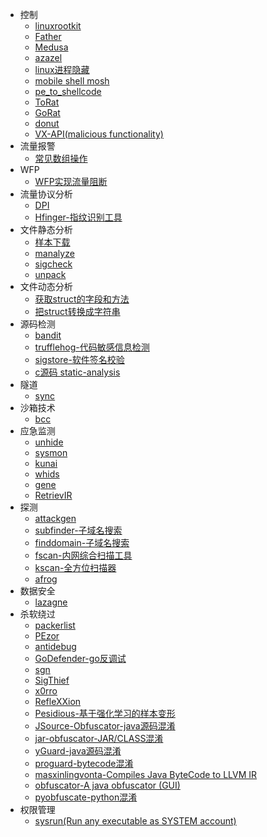 - 控制
  - [linuxrootkit](zh-cn/linuxrootkit)
  - [Father](zh-cn/father)
  - [Medusa](zh-cn/medusa)
  - [azazel](zh-cn/azazel)
  - [linux进程隐藏](zh-cn/linuxprocesshide)
  - [mobile shell mosh](zh-cn/mosh)
  - [pe_to_shellcode](zh-cn/pe_to_shellcode)
  - [ToRat](zh-cn/torat)
  - [GoRat](zh-cn/gorat)
  - [donut](zh-cn/donut)
  - [VX-API(malicious functionality)](zh-cn/VX-API)
- 流量报警
  - [常见数组操作](zh-cn/array)
- WFP
  - [WFP实现流量阻断](zh-cn/wfp_block)
- 流量协议分析
  - [DPI](zh-cn/dpi)
  - [Hfinger-指纹识别工具](zh-cn/Hfinger)
- 文件静态分析
  - [样本下载](zh-cn/samples)
  - [manalyze](zh-cn/manalyze)
  - [sigcheck](zh-cn/sigcheck)
  - [unpack](zh-cn/unpack)
- 文件动态分析
  - [获取struct的字段和方法](zh-cn/refect_fileds)
  - [把struct转换成字符串](zh-cn/struct_string)
- 源码检测
  - [bandit](zh-cn/bandit)
  - [trufflehog-代码敏感信息检测](zh-cn/trufflehog)
  - [sigstore-软件签名校验](zh-cn/sigstore)
  - [c源码 static-analysis](zh-cn/static-analysis)
- 隧道
  - [sync](zh-cn/sync)
- 沙箱技术
  - [bcc](zh-cn/bcc)
- 应急监测
  - [unhide](zh-cn/unhide)
  - [sysmon](zh-cn/sysmon)
  - [kunai](zh-cn/kunai)
  - [whids](zh-cn/whids)
  - [gene](zh-cn/gene)
  - [RetrievIR](zh-cn/RetrievIR)
- 探测
  - [attackgen](zh-cn/attackgen)
  - [subfinder-子域名搜索](zh-cn/subfinder)
  - [finddomain-子域名搜索](zh-cn/finddomain)
  - [fscan-内网综合扫描工具](zh-cn/fscan)
  - [kscan-全方位扫描器](zh-cn/kscan)
  - [afrog](zh-cn/afrog)
- 数据安全
  - [lazagne](zh-cn/lazagne)
- 杀软绕过
  - [packerlist](zh-cn/packerlist)
  - [PEzor](zh-cn/pezor)
  - [antidebug](zh-cn/antidebug)
  - [GoDefender-go反调试](zh-cn/GoDefender)
  - [sgn](zh-cn/sgn)
  - [SigThief](zh-cn/sigthief)
  - [x0rro](zh-cn/x0rro)
  - [RefleXXion](zh-cn/RefleXXion)
  - [Pesidious-基于强化学习的样本变形](zh-cn/Pesidious)
  - [JSource-Obfuscator-java源码混淆](zh-cn/JSource-Obfuscator)
  - [jar-obfuscator-JAR/CLASS混淆](zh-cn/jar-obfuscator)
  - [yGuard-java源码混淆](zh-cn/https://github.com/yWorks/yGuard)
  - [proguard-bytecode混淆](zh-cn/proguard)
  - [masxinlingvonta-Compiles Java ByteCode to LLVM IR](zh-cn/masxinlingvonta)
  - [obfuscator-A java obfuscator (GUI)](zh-cn/obfuscator)
  - [pyobfuscate-python混淆](zh-cn/pyobfuscate)
- 权限管理
  - [sysrun(Run any executable as SYSTEM account)](zh-cn/sysrun)
